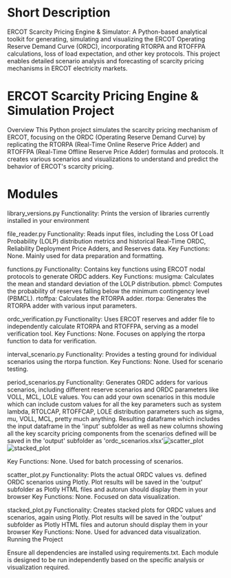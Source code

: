 
# Short Description
ERCOT Scarcity Pricing Engine & Simulator: A Python-based analytical toolkit for generating, simulating and visualizing the ERCOT Operating Reserve Demand Curve (ORDC), 
incorporating RTORPA and RTOFFPA calculations, loss of load expectation, and other key protocols. This project enables detailed scenario analysis and forecasting of scarcity pricing mechanisms 
in ERCOT electricity markets.

# ERCOT Scarcity Pricing Engine & Simulation Project

Overview
This Python project simulates the scarcity pricing mechanism of ERCOT, focusing on the ORDC (Operating Reserve Demand Curve) by replicating the RTORPA (Real-Time Online Reserve Price Adder) 
and RTOFFPA (Real-Time Offline Reserve Price Adder) formulas and protocols. It creates various scenarios and visualizations to understand and predict the behavior of ERCOT's scarcity pricing.

# Modules

library_versions.py
Functionality: Prints the version of libraries currently installed in your environment 

file_reader.py
Functionality: Reads input files, including the Loss Of Load Probability (LOLP) distribution metrics and historical Real-Time ORDC, Reliability Deployment Price Adders, and Reserves data.
Key Functions: None. Mainly used for data preparation and formatting.

functions.py
Functionality: Contains key functions using ERCOT nodal protocols to generate ORDC adders.
Key Functions:
musigma: Calculates the mean and standard deviation of the LOLP distribution.
pbmcl: Computes the probability of reserves falling below the minimum contingency level (PBMCL).
rtoffpa: Calculates the RTORPA adder.
rtorpa: Generates the RTORPA adder with various input parameters.

ordc_verification.py
Functionality: Uses ERCOT reserves and adder file to independently calculate RTORPA and RTOFFPA, serving as a model verification tool.
Key Functions: None. Focuses on applying the rtorpa function to data for verification.

interval_scenario.py
Functionality: Provides a testing ground for individual scenarios using the rtorpa function.
Key Functions: None. Used for scenario testing.

period_scenarios.py
Functionality: Generates ORDC adders for various scenarios, including different reserve scenarios and ORDC parameters like VOLL, MCL, LOLE values. You can add your own scenarios in this module which can include 
custom values for all the key parameters such as system lambda, RTOLCAP, RTOFFCAP, LOLE distribution parameters such as sigma, mu, VOLL, MCL, pretty much anything. Resulting dataframe which includes the input
dataframe in the 'input' subfolder as well as new columns showing all the key scarcity pricing components from the scenarios defined will be saved in the 'output' subfolder as 'ordc_scenarios.xlsx'![scatter_plot](https://github.com/ramirazodi/ercot_ordc_engine_simulator/assets/106940649/813e2c5d-2dc3-4db2-94a9-0f217a323487)
![stacked_plot](https://github.com/ramirazodi/ercot_ordc_engine_simulator/assets/106940649/0f89e929-6c16-4065-97ba-9a4b68c8a57b)

Key Functions: None. Used for batch processing of scenarios.

scatter_plot.py
Functionality: Plots the actual ORDC values vs. defined ORDC scenarios using Plotly. Plot results will be saved in the 'output' subfolder as Plotly HTML files and autorun should display them in your browser
Key Functions: None. Focused on data visualization.

stacked_plot.py
Functionality: Creates stacked plots for ORDC values and scenarios, again using Plotly. Plot results will be saved in the 'output' subfolder as Plotly HTML files and autorun should display them in your browser
Key Functions: None. Used for advanced data visualization.
Running the Project

Ensure all dependencies are installed using requirements.txt. Each module is designed to be run independently based on the specific analysis or visualization required.
